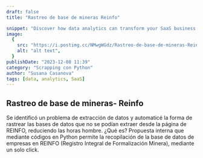 ```yaml
---
draft: false
title: "Rastreo de base de mineras Reinfo"

snippet: "Discover how data analytics can transform your SaaS business and drive growth."
image:
  {
    src: "https://i.postimg.cc/NMwgWGdz/Rastreo-de-base-de-mineras-Reinfo.png",
    alt: "alt text",
  }
publishDate: "2023-12-08 11:39"
category: "Scrapping con Python"
author: "Susana Casanova"
tags: [data, analytics, SaaS]
---
```


## Rastreo de base de mineras- Reinfo
Se identificó un problema de extracción de datos y automaticé la forma de rastrear las bases de datos que no se podían extraer desde la página de REINFO, reduciendo las horas hombre. 
¿Qué es? Propuesta interna que mediante códigos en Python permite la recopilación de la base de datos de empresas en REINFO (Registro Integral de Formalización Minera), mediante un solo click.